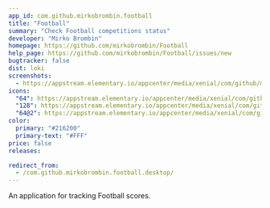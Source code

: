 ```yaml
---
app_id: com.github.mirkobrombin.football
title: "Football"
summary: "Check Football competitions status"
developer: "Mirko Brombin"
homepage: https://github.com/mirkobrombin/Football
help_page: https://github.com/mirkobrombin/Football/issues/new
bugtracker: false
dist: loki
screenshots:
  - https://appstream.elementary.io/appcenter/media/xenial/com/github/mirkobrombin.football/8CF94DDB6ED972D3654DA9E65DF80100/screenshots/image-1_orig.png
icons:
  "64": https://appstream.elementary.io/appcenter/media/xenial/com/github/mirkobrombin.football/8CF94DDB6ED972D3654DA9E65DF80100/icons/64x64/com.github.mirkobrombin.football_com.github.mirkobrombin.football.png
  "128": https://appstream.elementary.io/appcenter/media/xenial/com/github/mirkobrombin.football/8CF94DDB6ED972D3654DA9E65DF80100/icons/128x128/com.github.mirkobrombin.football_com.github.mirkobrombin.football.png
  "64@2": https://appstream.elementary.io/appcenter/media/xenial/com/github/mirkobrombin.football/8CF94DDB6ED972D3654DA9E65DF80100/icons/64x64@2/com.github.mirkobrombin.football_com.github.mirkobrombin.football.png
color:
  primary: "#216200"
  primary-text: "#FFF"
price: false
releases:

redirect_from:
  - /com.github.mirkobrombin.football.desktop/
---
```


<p>An application for tracking Football scores.</p>